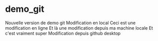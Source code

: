 # demo_git
Nouvelle version de demo git
Modification en local
Ceci est une modification en ligne
Et là une modification depuis ma machine locale
Et c'est vraiment super
Modification depuis github desktop